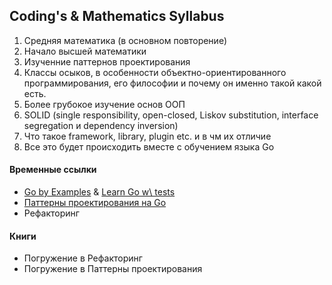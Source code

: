 ## Coding's & Mathematics Syllabus
1. Средняя математика (в основном повторение)
2. Начало высшей математики
3. Изученние паттернов проектирования
4. Классы осыков, в особенности объектно-ориентированного программирования, его философии и почему он именно такой какой есть.
5. Более грубокое изучение основ ООП
6.  SOLID (single responsibility, open-closed, Liskov substitution, interface segregation и dependency inversion)
7. Что такое framework, library, plugin etc. и в чм их отличие
8. Все это будет происходить вместе с обучением языка Go


#### Временные ссылки
- [Go by Examples](https://gobyexample.com/) & [Learn Go w\ tests](https://quii.gitbook.io/learn-go-with-tests)
- [Паттерны проектирования на Go](https://github.com/tmrts/go-patterns)
- Рефакторинг

#### Книги
- Погружение в Рефакторинг
- Погружение в Паттерны проектирования
<!--stackedit_data:
eyJoaXN0b3J5IjpbODQyNzI0OTc2LC0xODcyODkyNzA0XX0=
-->